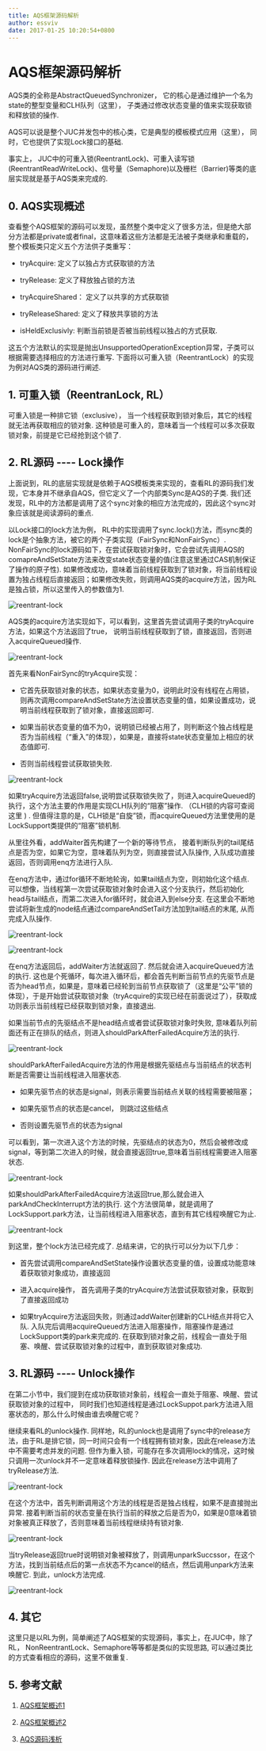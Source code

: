 ```yaml
---
title: AQS框架源码解析
author: essviv
date: 2017-01-25 10:20:54+0800
---
```


# AQS框架源码解析

AQS类的全称是AbstractQueuedSynchronizer， 它的核心是通过维护一个名为state的整型变量和CLH队列（这里）， 子类通过修改状态变量的值来实现获取锁和释放锁的操作.

AQS可以说是整个JUC并发包中的核心类，它是典型的模板模式应用（这里）， 同时，它也提供了实现Lock接口的基础.

事实上， JUC中的可重入锁(ReentrantLock)、可重入读写锁(ReentrantReadWriteLock)、信号量（Semaphore)以及栅栏（Barrier)等类的底层实现就是基于AQS类来完成的.

## 0. AQS实现概述

查看整个AQS框架的源码可以发现，虽然整个类中定义了很多方法，但是绝大部分方法都是private或者final，这意味着这些方法都是无法被子类继承和重载的，整个模板类只定义五个方法供子类重写： 

* tryAcquire: 定义了以独占方式获取锁的方法

* tryRelease: 定义了释放独占锁的方法

* tryAcquireShared： 定义了以共享的方式获取锁

* tryReleaseShared: 定义了释放共享锁的方法

* isHeldExclusivly: 判断当前锁是否被当前线程以独占的方式获取. 

这五个方法默认的实现是抛出UnsupportedOperationException异常，子类可以根据需要选择相应的方法进行重写. 下面将以可重入锁（ReentrantLock）的实现为例对AQS类的源码进行阐述.

## 1. 可重入锁（ReentranLock, RL） 

可重入锁是一种排它锁（exclusive）， 当一个线程获取到锁对象后，其它的线程就无法再获取相应的锁对象. 这种锁是可重入的，意味着当一个线程可以多次获取锁对象，前提是它已经抢到这个锁了.

## 2. RL源码 ---- Lock操作

上面说到，RL的底层实现就是依赖于AQS模板类来实现的，查看RL的源码我们发现，它本身并不继承自AQS，但它定义了一个内部类Sync是AQS的子类. 我们还发现，RL中的方法都是调用了这个sync对象的相应方法完成的，因此这个sync对象应该就是阅读源码的重点. 

以Lock接口的lock方法为例， RL中的实现调用了sync.lock()方法，而sync类的lock是个抽象方法，被它的两个子类实现（FairSync和NonFairSync）. NonFairSync的lock源码如下，在尝试获取锁对象时，它会尝试先调用AQS的comapreAndSetState方法来改变state状态变量的值(注意这里通过CAS机制保证了操作的原子性). 如果修改成功，意味着当前线程获取到了锁对象，将当前线程设置为独占线程后直接返回；如果修改失败，则调用AQS类的acquire方法，因为RL是独占锁，所以这里传入的参数值为1.

![reentrant-lock](https://github.com/Essviv/images/blob/master/reentrant-lock.jpg?raw=true)

AQS类的acquire方法实现如下，可以看到，这里首先尝试调用子类的tryAcquire方法，如果这个方法返回了true， 说明当前线程获取到了锁，直接返回，否则进入acquireQueued操作. 

![reentrant-lock](https://github.com/Essviv/images/blob/master/reentrant-lock-2.jpg?raw=true)

首先来看NonFairSync的tryAcquire实现：

* 它首先获取锁对象的状态，如果状态变量为0，说明此时没有线程在占用锁，则再次调用compareAndSetState方法设置状态变量的值，如果设置成功，说明当前线程获取到了锁对象，直接返回即可. 

* 如果当前状态变量的值不为0，说明锁已经被占用了，则判断这个独占线程是否为当前线程（“重入”的体现），如果是，直接将state状态变量加上相应的状态值即可. 

* 否则当前线程尝试获取锁失败.

![reentrant-lock](https://github.com/Essviv/images/blob/master/reentrant-lock-3.jpg?raw=true)

如果tryAcquire方法返回false,说明尝试获取锁失败了，则进入acquireQueued的执行，这个方法主要的作用是实现CLH队列的“阻塞”操作.  （CLH锁的内容可查阅这里 ) . 但值得注意的是，CLH锁是“自旋”锁，而acquireQueued方法里使用的是LockSupport类提供的“阻塞”锁机制.

从里往外看，addWaiter首先构建了一个新的等待节点， 接着判断队列的tail尾结点是否为空，如果它为空，意味着队列为空，则直接尝试入队操作, 入队成功直接返回，否则调用enq方法进行入队.

在enq方法中，通过for循环不断地轮询，如果tail结点为空，则初始化这个结点. 可以想像，当线程第一次尝试获取锁对象时会进入这个分支执行，然后初始化head与tail结点，而第二次进入for循环时，就会进入到else分支. 在这里会不断地尝试将新生成的node结点通过compareAndSetTail方法加到tail结点的末尾, 从而完成入队操作.

![reentrant-lock](https://github.com/Essviv/images/blob/master/reentrant-lock-4.jpg?raw=true)

![reentrant-lock](https://github.com/Essviv/images/blob/master/reentrant-lock-5.jpg?raw=true)

在enq方法返回后，addWaiter方法就返回了. 然后就会进入acquireQueued方法的执行. 这也是个死循环，每次进入循环后，都会首先判断当前节点的先驱节点是否为head节点，如果是，意味着已经轮到当前节点获取锁了（这里是“公平”锁的体现），于是开始尝试获取锁对象（tryAcquire的实现已经在前面说过了），获取成功则表示当前线程已经获取到锁对象，直接退出. 

如果当前节点的先驱结点不是head结点或者尝试获取锁对象时失败, 意味着队列前面还有正在排队的结点，则进入shouldParkAfterFailedAcquire方法的执行. 

![reentrant-lock](https://github.com/Essviv/images/blob/master/reentrant-lock-6.jpg?raw=true)

shouldParkAfterFailedAcquire方法的作用是根据先驱结点与当前结点的状态判断是否需要让当前线程进入阻塞状态. 

* 如果先驱节点的状态是signal，则表示需要当前结点关联的线程需要被阻塞；

* 如果先驱节点的状态是cancel， 则跳过这些结点

* 否则设置先驱节点的状态为signal

可以看到，第一次进入这个方法的时候，先驱结点的状态为0，然后会被修改成signal，等到第二次进入的时候，就会直接返回true,意味着当前线程需要进入阻塞状态.

![reentrant-lock](https://github.com/Essviv/images/blob/master/reentrant-lock-7.jpg?raw=true)

如果shouldParkAfterFailedAcquire方法返回true,那么就会进入parkAndCheckInterrupt方法的执行. 这个方法很简单，就是调用了LockSupport.park方法，让当前线程进入阻塞状态，直到有其它线程唤醒它为止.

![reentrant-lock](https://github.com/Essviv/images/blob/master/reentrant-lock-8.jpg?raw=true)

到这里，整个lock方法已经完成了. 总结来讲，它的执行可以分为以下几步： 

* 首先尝试调用compareAndSetState操作设置状态变量的值，设置成功能意味着获取锁对象成功，直接返回

* 进入acquire操作， 首先调用子类的tryAcquire方法尝试获取锁对象，获取到了直接返回成功

* 如果tryAcquire方法返回失败，则通过addWaiter创建新的CLH结点并将它入队. 入队完后调用acquireQueued方法进入阻塞操作，阻塞操作是通过LockSupport类的park来完成的. 在获取到锁对象之前，线程会一直处于阻塞、唤醒、尝试获取锁对象的过程中，直到获取锁对象成功.

## 3. RL源码 ---- Unlock操作

在第二小节中，我们提到在成功获取锁对象前，线程会一直处于阻塞、唤醒、尝试获取锁对象的过程中， 同时我们也知道线程是通过LockSuppot.park方法进入阻塞状态的，那么什么时候由谁去唤醒它呢？

继续来看RL的unlock操作. 同样地，RL的unlock也是调用了sync中的release方法，由于RL是排它锁，同一时间只会有一个线程拥有锁对象，因此在release方法中不需要考虑并发的问题. 但作为重入锁，可能存在多次调用lock的情况，这时候只调用一次unlock并不一定意味着释放锁操作. 因此在release方法中调用了tryRelease方法.  

![reentrant-lock](https://github.com/Essviv/images/blob/master/reentrant-lock-9.jpg?raw=true)

在这个方法中，首先判断调用这个方法的线程是否是独占线程，如果不是直接抛出异常. 接着判断当前的状态变量在执行当前的释放之后是否为0，如果是0意味着锁对象被真正释放了，否则意味着当前线程继续持有锁对象.

![reentrant-lock](https://github.com/Essviv/images/blob/master/reentrant-lock-10.jpg?raw=true)

当tryRelease返回true时说明锁对象被释放了，则调用unparkSuccssor，在这个方法，找到当前结点后的第一点状态不为cancel的结点，然后调用unpark方法来唤醒它. 到此，unlock方法完成. 

![reentrant-lock](https://github.com/Essviv/images/blob/master/reentrant-lock-11.jpg?raw=true)

## 4. 其它

这里只是以RL为例，简单阐述了AQS框架的实现源码，事实上，在JUC中，除了RL， NonReentrantLock、Semaphore等等都是类似的实现思路, 可以通过类比的方式查看相应的源码，这里不做重复.

## 5. 参考文献

1. [AQS框架概述1](http://www.cnblogs.com/zhanjindong/p/java-concurrent-package-aqs-overview.html)

2. [AQS框架概述2](http://blog.csdn.net/wangyangzhizhou/article/details/40958637)

3. [AQS源码浅析](http://ifeve.com/java-special-troops-aqs/)